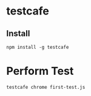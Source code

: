 # testcafe

## Install

```
npm install -g testcafe
```

# Perform Test

```
testcafe chrome first-test.js
```

